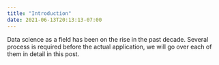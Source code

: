 ```yaml
---
title: "Introduction"
date: 2021-06-13T20:13:13-07:00
---
```


Data science as a field has been on the rise in the past decade. 
Several process is required before the actual application, we will go over each of them in detail in this post. 
